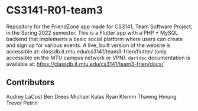 # CS3141-R01-team3

Repository for the FriendZone app made for CS3141, Team Software Project, in the Spring 2022 semester. This is a Flutter app with a PHP + MySQL backend that implements a basic social platform  where users can create and sign up for various events. A live, built version of the website is accessible at: classdb.it.mtu.edu/cs3141/team3-frien/flutter/ (only accessible on the MTU campus network or VPN). `dartdoc` documentation is available at: https://classdb.it.mtu.edu/cs3141/team3-frien/docs/

## Contributors
Audrey LaCost
Ben Drees
Michael Kulas
Ryan Klemm
Thawng Hmung
Trevor Petrin
